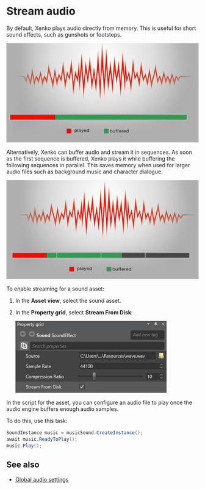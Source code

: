 # Stream audio
By default, Xenko plays audio directly from memory. This is useful for short sound effects, such as gunshots or footsteps.

![Non-streamed audio](media/audio-index-non-streamed-audio.png)

Alternatively, Xenko can buffer audio and stream it in sequences. As soon as the first sequence is buffered, Xenko plays it while buffering the following sequences in parallel. This saves memory when used for larger audio files such as background music and character dialogue.

![Streamed audio](media/audio-index-streamed-audio.png)

To enable streaming for a sound asset:

1. In the **Asset view**, select the sound asset.

2. In the **Property grid**, select **Stream From Disk**:

    ![Audio asset properties](media/audio-asset-properties-property-grid.png)


In the script for the asset, you can configure an audio file to play once the audio engine buffers enough audio samples.

To do this, use this task:

```cs
SoundInstance music = musicSound.CreateInstance();
await music.ReadyToPlay();
music.Play();
```

## See also
* [Global audio settings](global-audio-settings.md)